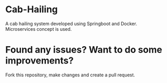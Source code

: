 # Cab-Hailing
A cab hailing system developed using Springboot and Docker. Microservices concept is used.

# Found any issues? Want to do some improvements?
Fork this repository, make changes and create a pull request.
